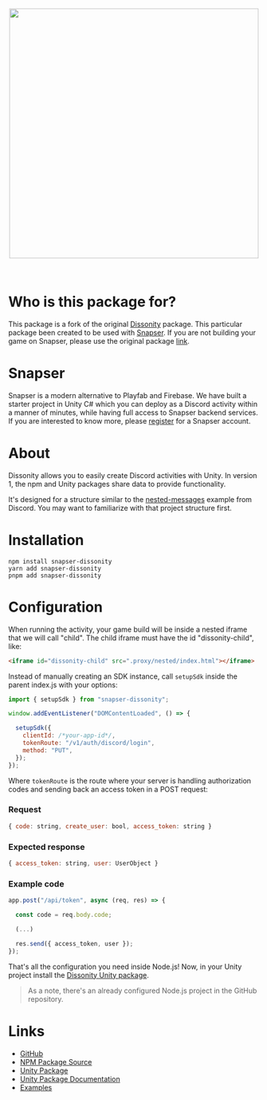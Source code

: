 <div align="center">
	<br />
	<p>
		<a><img src="https://i.imgur.com/5elvldR.png" width="500"/></a>
	</p>
	<br />
</div>

# Who is this package for?
This package is a fork of the original [Dissonity](https://www.npmjs.com/package/dissonity) package. This particular package been created to be used with [Snapser](https://snapser.com).
If you are not building your game on Snapser, please use the original package [link](https://www.npmjs.com/package/dissonity).

# Snapser
Snapser is a modern alternative to Playfab and Firebase. We have built a starter project in Unity C# which you can deploy as a Discord activity within a manner of minutes, while having full access to Snapser backend services. If you are interested to know more, please [register](https://snapser.com/register) for a Snapser account.

# About

Dissonity allows you to easily create Discord activities with Unity. In version 1, the npm and Unity packages share data to provide functionality.

It's designed for a structure similar to the [nested-messages](https://github.com/discord/embedded-app-sdk/tree/main/examples/nested-messages) example from Discord. You may want to familiarize with that project structure first.

# Installation

```
npm install snapser-dissonity
yarn add snapser-dissonity
pnpm add snapser-dissonity
```

# Configuration

When running the activity, your game build will be inside a nested iframe that we will call "child".
The child iframe must have the id "dissonity-child", like:
```html
<iframe id="dissonity-child" src=".proxy/nested/index.html"></iframe>
```
Instead of manually creating an SDK instance, call `setupSdk` inside the parent index.js with your options:

```js
import { setupSdk } from "snapser-dissonity";

window.addEventListener("DOMContentLoaded", () => {

  setupSdk({
    clientId: /*your-app-id*/,
    tokenRoute: "/v1/auth/discord/login",
    method: "PUT",
  });
});
```

Where `tokenRoute` is the route where your server is handling authorization codes and sending back an access token in a POST request:

### Request
```js
{ code: string, create_user: bool, access_token: string }
```

### Expected response
```js
{ access_token: string, user: UserObject }
```

### Example code

```js
app.post("/api/token", async (req, res) => {

  const code = req.body.code;

  (...)

  res.send({ access_token, user });
});
```

That's all the configuration you need inside Node.js! Now, in your Unity project install the [Dissonity Unity package](https://github.com/snapser-community/Dissonity/tree/main/unity#readme).

> As a note, there's an already configured Node.js project in the GitHub repository.

# Links

- [GitHub](https://github.com/snapser-community/Dissonity)
- [NPM Package Source](https://github.com/snapser-community/Dissonity/tree/main/npm)
- [Unity Package](https://github.com/snapser-community/Dissonity/tree/main/unity#readme)
- [Unity Package Documentation](https://github.com/snapser-community/Dissonity/blob/main/unity/Documentation~/Dissonity.md)
- [Examples](https://github.com/snapser-community/Dissonity/tree/main/examples)